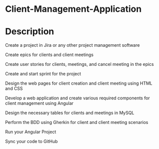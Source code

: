 # Client-Management-Application
# Description

Create a project in Jira or any other project management software

Create epics for clients and client meetings

Create user stories for clients, meetings, and cancel meeting in the epics

Create and start sprint for the project

Design the web pages for client creation and client meeting using HTML and CSS

Develop a web application and create various required components for client management using Angular

Design the necessary tables for clients and meetings in MySQL

Perform the BDD using Gherkin for client and client meeting scenarios

Run your Angular Project

Sync your code to GitHub
